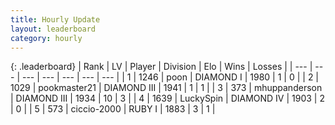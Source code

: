 ```yaml
---
title: Hourly Update
layout: leaderboard
category: hourly
---
```


{: .leaderboard}
| Rank | LV | Player | Division | Elo | Wins | Losses |
| --- | --- | --- | --- | --- | --- | --- |
| <span data-change="-">1</span> | 1246 | <span title="ID: 540690">poon</span> | DIAMOND I | <span data-change="-">1980</span> | <span data-change="-">1</span> | <span data-change="-">0</span> |
| <span data-change="-">2</span> | 1029 | <span title="ID: 652474">pookmaster21</span> | DIAMOND III | <span data-change="-">1941</span> | <span data-change="-">1</span> | <span data-change="-">1</span> |
| <span data-change="-">3</span> | 373 | <span title="ID: 67210">mhuppanderson</span> | DIAMOND III | <span data-change="-">1934</span> | <span data-change="-">10</span> | <span data-change="-">3</span> |
| <span data-change="-">4</span> | 1639 | <span title="ID: 498412">LuckySpin</span> | DIAMOND IV | <span data-change="-">1903</span> | <span data-change="-">2</span> | <span data-change="-">0</span> |
| <span data-change="-">5</span> | 573 | <span title="ID: 442259">ciccio-2000</span> | RUBY I | <span data-change="-">1883</span> | <span data-change="-">3</span> | <span data-change="-">1</span> |